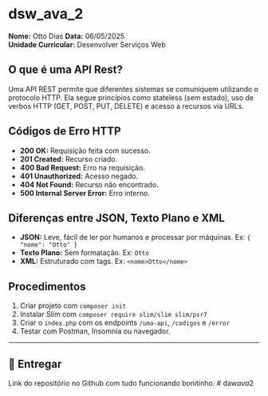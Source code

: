 # dsw_ava_2

**Nome:** Otto Dias
**Data:** 06/05/2025  
**Unidade Curricular:** Desenvolver Serviços Web

## O que é uma API Rest?

Uma API REST permite que diferentes sistemas se comuniquem utilizando o protocolo HTTP. Ela segue princípios como stateless (sem estado), uso de verbos HTTP (GET, POST, PUT, DELETE) e acesso a recursos via URLs.

## Códigos de Erro HTTP

- **200 OK:** Requisição feita com sucesso.
- **201 Created:** Recurso criado.
- **400 Bad Request:** Erro na requisição.
- **401 Unauthorized:** Acesso negado.
- **404 Not Found:** Recurso não encontrado.
- **500 Internal Server Error:** Erro interno.

## Diferenças entre JSON, Texto Plano e XML

- **JSON:** Leve, fácil de ler por humanos e processar por máquinas. Ex: `{ "nome": "Otto" }`
- **Texto Plano:** Sem formatação. Ex: `Otto`
- **XML:** Estruturado com tags. Ex: `<nome>Otto</nome>`

## Procedimentos

1. Criar projeto com `composer init`
2. Instalar Slim com `composer require slim/slim slim/psr7`
3. Criar o `index.php` com os endpoints `/uma-api`, `/codigos` e `/error`
4. Testar com Postman, Insomnia ou navegador.

---

## 🔗 Entregar

Link do repositório no Github com tudo funcionando bonitinho.
#   d a w _ a v a _ 2 
 
 
